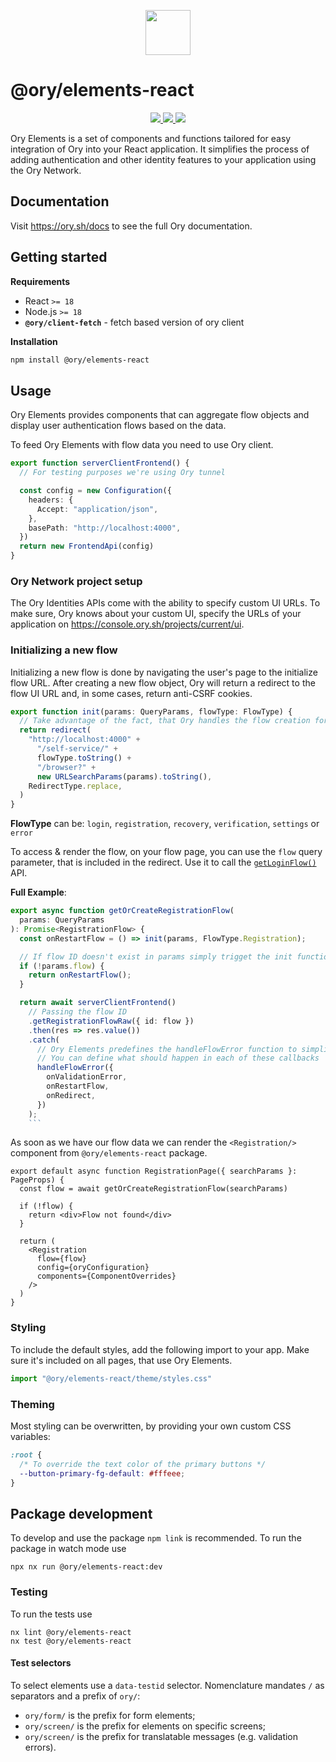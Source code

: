<p align="center">
    <a href="https://ory.sh">
        <img src="https://raw.githubusercontent.com/ory/meta/jonas-jonas/orylogo/static/logos/logo-ory.svg" height="72" />
    </a>
</p>

# @ory/elements-react

<p align="center">
<a aria-label="NPM Version" href="https://www.npmjs.com/package/@ory/elements-react">
<img src="https://img.shields.io/npm/v/@ory/elements-react.svg?style=flat-square">
</a>
<a aria-label="License" href="https://github.com/ory/elements/blob/main/LICENSE">
<img src="https://img.shields.io/github/license/ory/elements?style=flat-square">
</a>
<a aria-label="Join Ory Slack community!" href="https://slack.ory.sh/">
<img src="https://img.shields.io/badge/Slack-Join%20the%20community!-4f46e5?style=flat-square&logo=slack&logoColor=eef2ff">
</a>
</p>

Ory Elements is a set of components and functions tailored for easy integration
of Ory into your React application. It simplifies the process of adding
authentication and other identity features to your application using the Ory
Network.

## Documentation

Visit https://ory.sh/docs to see the full Ory documentation.

## Getting started

**Requirements**

- React `>= 18`
- Node.js `>= 18`
- **`@ory/client-fetch`** - fetch based version of ory client

**Installation**

```sh
npm install @ory/elements-react
```

## Usage

Ory Elements provides components that can aggregate flow objects and display
user authentication flows based on the data.

To feed Ory Elements with flow data you need to use Ory client.

```ts
export function serverClientFrontend() {
  // For testing purposes we're using Ory tunnel

  const config = new Configuration({
    headers: {
      Accept: "application/json",
    },
    basePath: "http://localhost:4000",
  })
  return new FrontendApi(config)
}
```

### Ory Network project setup

The Ory Identities APIs come with the ability to specify custom UI URLs. To make
sure, Ory knows about your custom UI, specify the URLs of your application on
https://console.ory.sh/projects/current/ui.

### Initializing a new flow

Initializing a new flow is done by navigating the user's page to the initialize
flow URL. After creating a new flow object, Ory will return a redirect to the
flow UI URL and, in some cases, return anti-CSRF cookies.

```ts
export function init(params: QueryParams, flowType: FlowType) {
  // Take advantage of the fact, that Ory handles the flow creation for us and redirects the user to the default return to automatically if they're logged in already.
  return redirect(
    "http://localhost:4000" +
      "/self-service/" +
      flowType.toString() +
      "/browser?" +
      new URLSearchParams(params).toString(),
    RedirectType.replace,
  )
}
```

**FlowType** can be: `login`, `registration`, `recovery`, `verification`,
`settings` or `error`

To access & render the flow, on your flow page, you can use the `flow` query
parameter, that is included in the redirect. Use it to call the
[`getLoginFlow()`](https://www.ory.sh/docs/reference/api#tag/frontend/operation/getLoginFlow)
API.

**Full Example**:

````ts
export async function getOrCreateRegistrationFlow(
  params: QueryParams
): Promise<RegistrationFlow> {
  const onRestartFlow = () => init(params, FlowType.Registration);

  // If flow ID doesn't exist in params simply trigget the init function.
  if (!params.flow) {
    return onRestartFlow();
  }

  return await serverClientFrontend()
    // Passing the flow ID
    .getRegistrationFlowRaw({ id: flow })
    .then(res => res.value())
    .catch(
      // Ory Elements predefines the handleFlowError function to simplify error handling.
      // You can define what should happen in each of these callbacks
      handleFlowError({
        onValidationError,
        onRestartFlow,
        onRedirect,
      })
    );
    ```
````

As soon as we have our flow data we can render the `<Registration/>` component
from `@ory/elements-react` package.

```tsx
export default async function RegistrationPage({ searchParams }: PageProps) {
  const flow = await getOrCreateRegistrationFlow(searchParams)

  if (!flow) {
    return <div>Flow not found</div>
  }

  return (
    <Registration
      flow={flow}
      config={oryConfiguration}
      components={ComponentOverrides}
    />
  )
}
```

### Styling

To include the default styles, add the following import to your app. Make sure
it's included on all pages, that use Ory Elements.

```ts
import "@ory/elements-react/theme/styles.css"
```

### Theming

Most styling can be overwritten, by providing your own custom CSS variables:

```css
:root {
  /* To override the text color of the primary buttons */
  --button-primary-fg-default: #fffeee;
}
```

## Package development

To develop and use the package `npm link` is recommended. To run the package in
watch mode use

```
npx nx run @ory/elements-react:dev
```

### Testing

To run the tests use

```
nx lint @ory/elements-react
nx test @ory/elements-react
```

#### Test selectors

To select elements use a `data-testid` selector. Nomenclature mandates `/` as
separators and a prefix of `ory/`:

- `ory/form/` is the prefix for form elements;
- `ory/screen/` is the prefix for elements on specific screens;
- `ory/screen/` is the prefix for translatable messages (e.g. validation
  errors).
